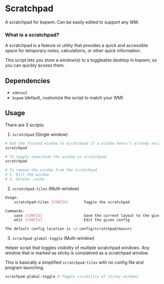 # Scratchpad

A scratchpad for bspwm. Can be easily edited to support any WM.

### What is a scratchpad?

A scratchpad is a feature or utility that provides a quick and accessible space for temporary notes, calculations, or other quick information.

This script lets you store a window(s) to a toggleable desktop in bspwm, so you can quickly access them.

## Dependencies

-   `xdotool`
-   `bspwm` (default, customize the script to match your WM)

## Usage

There are 3 scripts:

1. `scratchpad` (Single window)

```sh
# Add the focused window to scratchpad if a window doesn't already exist:
scratchpad

# To toggle show/hide the window in scratchpad:
scratchpad

# To remove the window from the scratchpad
# 1. Kill the window
# 2. Delete .cache
```

2. `scratchpad-tiles` (Multi-window)

```sh
Usage:
    scratchpad-tiles [CONFIG]       Toggle the scratchpad

Commands:
    save [CONFIG]                   Save the current layout to the given config
    edit [CONFIG]                   Edit the given config

The default config location is ~/.config/scratchpad/mainrc
```

3. `scrachpad-global-toggle` (Multi-window)

Helper script that toggles visibility of multiple scratchpad windows. Any window that is marked as sticky is considered as a scratchpad window.

This is basically a simplified `scratchpad-tiles` with no config file and program launching.

```sh
scrachpad-global-toggle # Toggle visibility of sticky windows
```
